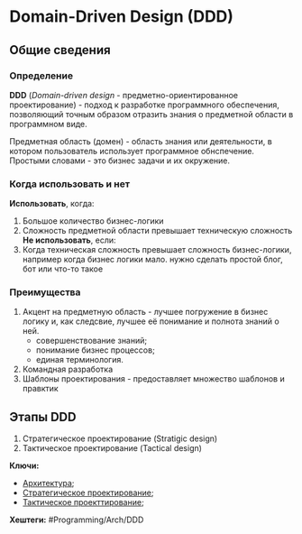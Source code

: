 
# Domain-Driven Design (DDD)

## Общие сведения

### Определение

**DDD** (*Domain-driven design* - предметно-ориентированное проектирование) - подход к разработке программного обеспечения, позволяющий точным образом отразить знания о предметной области в программном виде.

Предметная область (домен) - область знания или деятельности, в котором пользователь использует программное обнспечение. Простыми словами - это бизнес задачи и их окружение.


### Когда использовать и нет

**Использовать**, когда:
1) Большое количество бизнес-логики
2) Сложность предметной области превышает техническую сложность
**Не использовать**, если:
1) Когда техническая сложность превышает сложность бизнес-логики, например когда бизнес логики мало. нужно сделать простой блог, бот или что-то такое


### Преимущества

1) Акцент на предметную область - лучшее погружение в бизнес логику и, как следсвие, лучшее её понимание и полнота знаний о ней.
	- совершенствование знаний;
	- понимание бизнес процессов;
	- единая терминология.
2) Командная разработка
3) Шаблоны проектирования - предоставляет множество шаблонов и правктик


## Этапы DDD

1) Стратегическое проектирование (Stratigic design)
2) Тактическое проектирование (Tactical design)


**Ключи:**
- [Архитектура](Arch);
- [Стратегическое проектирование](DDD-stratigic-design);
- [Тактическое проекттирование](DDD-tactical-design);

**Хештеги:** #Programming/Arch/DDD